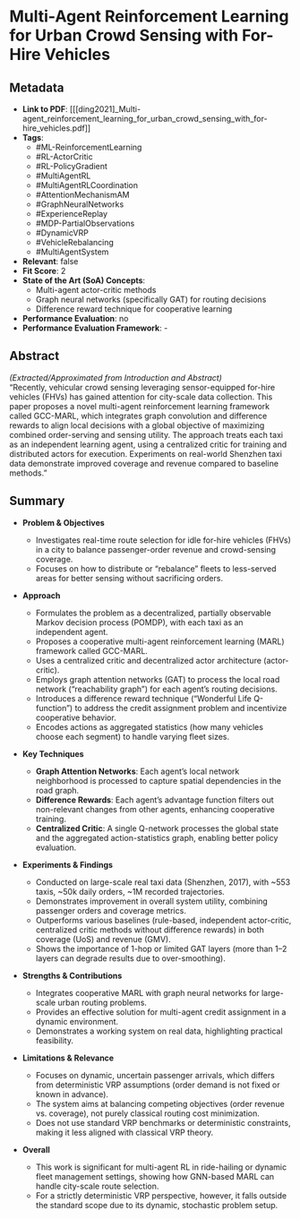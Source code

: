 # Multi-Agent Reinforcement Learning for Urban Crowd Sensing with For-Hire Vehicles

## Metadata
- **Link to PDF**: [[[ding2021]_Multi-agent_reinforcement_learning_for_urban_crowd_sensing_with_for-hire_vehicles.pdf]]
- **Tags**:
  - #ML-ReinforcementLearning
  - #RL-ActorCritic
  - #RL-PolicyGradient
  - #MultiAgentRL
  - #MultiAgentRLCoordination
  - #AttentionMechanismAM
  - #GraphNeuralNetworks
  - #ExperienceReplay
  - #MDP-PartialObservations
  - #DynamicVRP
  - #VehicleRebalancing
  - #MultiAgentSystem
- **Relevant**: false  
- **Fit Score**: 2  
- **State of the Art (SoA) Concepts**:
  - Multi-agent actor-critic methods
  - Graph neural networks (specifically GAT) for routing decisions
  - Difference reward technique for cooperative learning
- **Performance Evaluation**: no  
- **Performance Evaluation Framework**: -

## Abstract
*(Extracted/Approximated from Introduction and Abstract)*  
“Recently, vehicular crowd sensing leveraging sensor-equipped for-hire vehicles (FHVs) has gained attention for city-scale data collection. This paper proposes a novel multi-agent reinforcement learning framework called GCC-MARL, which integrates graph convolution and difference rewards to align local decisions with a global objective of maximizing combined order-serving and sensing utility. The approach treats each taxi as an independent learning agent, using a centralized critic for training and distributed actors for execution. Experiments on real-world Shenzhen taxi data demonstrate improved coverage and revenue compared to baseline methods.”

## Summary
- **Problem & Objectives**  
  - Investigates real-time route selection for idle for-hire vehicles (FHVs) in a city to balance passenger-order revenue and crowd-sensing coverage.  
  - Focuses on how to distribute or “rebalance” fleets to less-served areas for better sensing without sacrificing orders.

- **Approach**  
  - Formulates the problem as a decentralized, partially observable Markov decision process (POMDP), with each taxi as an independent agent.  
  - Proposes a cooperative multi-agent reinforcement learning (MARL) framework called GCC-MARL.  
  - Uses a centralized critic and decentralized actor architecture (actor-critic).  
  - Employs graph attention networks (GAT) to process the local road network (“reachability graph”) for each agent’s routing decisions.  
  - Introduces a difference reward technique (“Wonderful Life Q-function”) to address the credit assignment problem and incentivize cooperative behavior.  
  - Encodes actions as aggregated statistics (how many vehicles choose each segment) to handle varying fleet sizes.

- **Key Techniques**  
  - **Graph Attention Networks**: Each agent’s local network neighborhood is processed to capture spatial dependencies in the road graph.  
  - **Difference Rewards**: Each agent’s advantage function filters out non-relevant changes from other agents, enhancing cooperative training.  
  - **Centralized Critic**: A single Q-network processes the global state and the aggregated action-statistics graph, enabling better policy evaluation.

- **Experiments & Findings**  
  - Conducted on large-scale real taxi data (Shenzhen, 2017), with ~553 taxis, ~50k daily orders, ~1M recorded trajectories.  
  - Demonstrates improvement in overall system utility, combining passenger orders and coverage metrics.  
  - Outperforms various baselines (rule-based, independent actor-critic, centralized critic methods without difference rewards) in both coverage (UoS) and revenue (GMV).  
  - Shows the importance of 1-hop or limited GAT layers (more than 1–2 layers can degrade results due to over-smoothing).

- **Strengths & Contributions**  
  - Integrates cooperative MARL with graph neural networks for large-scale urban routing problems.  
  - Provides an effective solution for multi-agent credit assignment in a dynamic environment.  
  - Demonstrates a working system on real data, highlighting practical feasibility.

- **Limitations & Relevance**  
  - Focuses on dynamic, uncertain passenger arrivals, which differs from deterministic VRP assumptions (order demand is not fixed or known in advance).  
  - The system aims at balancing competing objectives (order revenue vs. coverage), not purely classical routing cost minimization.  
  - Does not use standard VRP benchmarks or deterministic constraints, making it less aligned with classical VRP theory.  

- **Overall**  
  - This work is significant for multi-agent RL in ride-hailing or dynamic fleet management settings, showing how GNN-based MARL can handle city-scale route selection.  
  - For a strictly deterministic VRP perspective, however, it falls outside the standard scope due to its dynamic, stochastic problem setup.  
